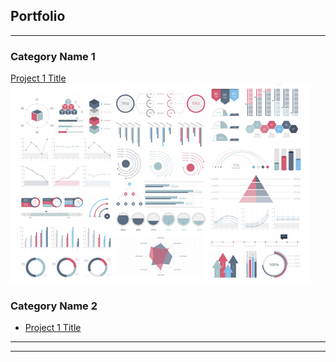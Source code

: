 ## Portfolio

---

### Category Name 1 

[Project 1 Title](/sample_page)
<img src="images/dummy_thumbnail.jpg?raw=true"/>


### Category Name 2

- [Project 1 Title](http://example.com/)

---




---


